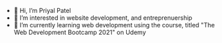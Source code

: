 - 👋 Hi, I’m Priyal Patel
- 👀 I’m interested in website development, and entreprenuership
- 🌱 I’m currently learning web development using the course, titled "The Web Development Bootcamp 2021" on Udemy

<!---
Patel-Priyal/Patel-Priyal is a ✨ special ✨ repository because its `README.md` (this file) appears on your GitHub profile.
You can click the Preview link to take a look at your changes.
--->
